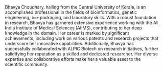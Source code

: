 Bhavya Choudhary, hailing from the Central University of Kerala, is an accomplished professional in the fields of bioinformatics, genetic engineering, bio-packaging, and laboratory skills. With a robust foundation in research, Bhavya has garnered extensive experience working with the All India Institute of Medical Sciences (AIIMS), contributing to her deep knowledge in the domain. Her career is marked by significant achievements, including work on various patents and research projects that underscore her innovative capabilities. Additionally, Bhavya has successfully collaborated with ALPIC Biotech on research initiatives, further solidifying her reputation as a skilled and dedicated researcher. Her diverse expertise and collaborative efforts make her a valuable asset to the scientific community.
